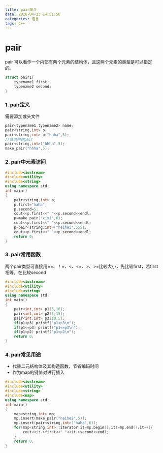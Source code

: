 ```yaml
---
title: pair简介
date: 2018-04-23 14:51:50
categories: 语言
tags: C++
---
```

# pair
pair 可以看作一个内部有两个元素的结构体，且这两个元素的类型是可以指定的。
```cpp
struct pair1{
    typename1 first;
    typename2 second;
}
```
### 1. pair定义
需要添加<map>或<utility>头文件
```cpp
pair<typename1,typename2> name;
pair<string,int> p;
pair<string,int> p("haha",5);
//临时构建pair
pair<string,int>("hhha",5);
make_pair("hhha",5);
```
### 2. pair中元素访问
```cpp
#include<iostream>
#include<utility>
#include<string>
using namespace std;
int main()
{
    pair<string,int> p;
    p.first="haha";
    p.second=5;
    cout<<p.first<<" "<<p.second<<endl;
    p=make_pair("xixi",6);
    cout<<p.first<<" "<<p.second<<endl;
    p=pair<string,int>("heihei",555);
    cout<<p.first<<" "<<p.second<<endl;
    return 0;
}

```
### 3. pair常用函数
两个pair类型可直接用==、！=、<、<=、>、>=比较大小，先比较first，若first相等，在比较second
```cpp
#include<iostream>
#include<utility>
#include<string>
using namespace std;
int main()
{
    pair<int,int> p1(5,10);
    pair<int,int> p2(5,15);
    pair<int,int> p3(10,5);
    if(p1<p3) printf("p1<p3\n");
    if(p1<=p3) printf("p1<=p3\n");
    if(p1<p2) printf("p1<p2\n");
    return 0;
}

```
### 4. pair常见用途
* 代替二元结构体及其构造函数，节省编码时间
* 作为map的键值对进行插入
```cpp
#include<iostream>
#include<utility>
#include<string>
#include<map>
using namespace std;
int main()
{
    map<string,int> mp;
    mp.insert(make_pair("heihei",5));
    mp.insert(pair<string,int>("haha",6));
    for(map<string,int>::iterator it=mp.begin();it!=mp.end();it++){
        cout<<it->first<<" "<<it->second<<endl;
    }
    return 0;
}

```
